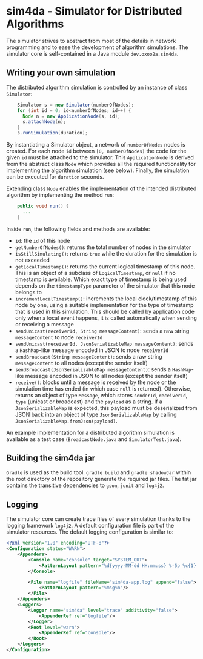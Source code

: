 # sim4da - Simulator for Distributed Algorithms

The simulator strives to abstract from most of the details in network programming and to ease the development of algorithm simulations. The simulator core is self-contained in a Java module `dev.oxoo2a.sim4da`.

## Writing your own simulation

The distributed algorithm simulation is controlled by an instance of class `Simulator`:

```Java
    Simulator s = new Simulator(numberOfNodes);
    for (int id = 0; id<numberOfNodes; id++) {
      Node n = new ApplicationNode(s, id);
      s.attachNode(n);
    }
    s.runSimulation(duration);
```

By instantiating a Simulator object, a network of `numberOfNodes` nodes is created. For each node `id` between `[0, numberOfNodes)` the code for the given `id` must be attached to the simulator. This `ApplicationNode` is derived from the abstract class `Node` which provides all the required functionality for implementing the algorithm simulation (see below). Finally, the simulation can be executed for `duration` seconds.

Extending class `Node` enables the implementation of the intended distributed algorithm by implementing the method `run`:

```Java
    public void run() {
      ...
    }
```

Inside `run`, the following fields and methods are available:

- `id`: the `id` of this node
- `getNumberOfNodes()`: returns the total number of nodes in the simulator
- `isStillSimulating()`: returns `true` while the duration for the simulation is not exceeded
- `getLocalTimestamp()`: returns the current logical timestamp of this node. This is an object of a subclass of `LogicalTimestamp`, or `null` if no timestamp is available. Which exact type of timestamp is being used depends on the `timestampType` parameter of the simulator that this node belongs to
- `incrementLocalTimestamp()`: increments the local clock/timestamp of this node by one, using a suitable implementation for the type of timestamp that is used in this simulation. This should be called by application code only when a local event happens, it is called automatically when sending or receiving a message
- `sendUnicast(receiverId, String messageContent)`: sends a raw string `messageContent` to node `receiverId`
- `sendUnicast(receiverId, JsonSerializableMap messageContent)`: sends a `HashMap`-like message encoded in JSON to node `receiverId`
- `sendBroadcast(String messageContent)`: sends a raw string `messageContent` to all nodes (except the sender itself)
- `sendBroadcast(JsonSerializableMap messageContent)`: sends a `HashMap`-like message encoded in JSON to all nodes (except the sender itself)
- `receive()`: blocks until a message is received by the node or the simulation time has ended (in which case `null` is returned). Otherwise, returns an object of type `Message`, which stores `senderId`, `receiverId`, `type` (unicast or broadcast) and the `payload` as a string. If a `JsonSerializableMap` is expected, this payload must be deserialized from JSON back into an object of type `JsonSerializableMap` by calling `JsonSerializableMap.fromJson(payload)`.

An example implementation for a distributed algorithm simulation is available as a test case (`BroadcastNode.java` and `SimulatorTest.java`).

## Building the sim4da jar

`Gradle` is used as the build tool. `gradle build` and `gradle shadowJar` within the root directory of the repository generate the required jar files. The fat jar contains the transitive dependencies to `gson`, `junit` and `log4j2`.

## Logging

The simulator core can create trace files of every simulation thanks to the logging framework `log4j2`. A default configuration file is part of the simulator resources. The default logging configuration is similar to:

```xml
<?xml version="1.0" encoding="UTF-8"?>
<Configuration status="WARN">
    <Appenders>
        <Console name="console" target="SYSTEM_OUT">
            <PatternLayout pattern="%d{yyyy-MM-dd HH:mm:ss} %-5p %c{1}:%L - %m%n" />
        </Console>

        <File name="logfile" fileName="sim4da-app.log" append="false">
            <PatternLayout pattern="%msg%n"/>
        </File>
    </Appenders>
    <Loggers>
        <Logger name="sim4da" level="trace" additivity="false">
            <AppenderRef ref="logfile"/>
        </Logger>
        <Root level="warn">
            <AppenderRef ref="console"/>
        </Root>
    </Loggers>
</Configuration>
```